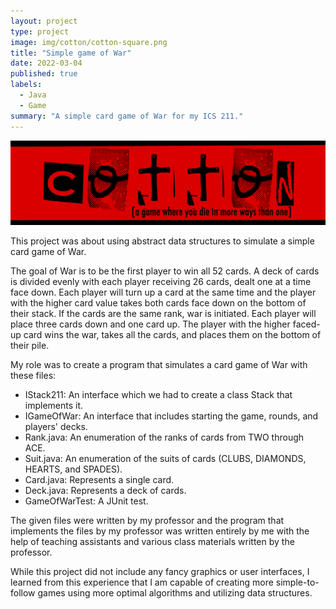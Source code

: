 ```yaml
---
layout: project
type: project
image: img/cotton/cotton-square.png
title: "Simple game of War"
date: 2022-03-04
published: true
labels:
  - Java
  - Game
summary: "A simple card game of War for my ICS 211."
---
```


<img class="img-fluid" src="../img/cotton/cotton-header.png">

This project was about using abstract data structures to simulate a simple card game of War.

The goal of War is to be the first player to win all 52 cards. A deck of cards is divided evenly with each player receiving 26 cards, dealt one at a time face down. Each player will turn up a card at the same time and the player with the higher card value takes both cards face down on the bottom of their stack. If the cards are the same rank, war is initiated. Each player will place three cards down and one card up. The player with the higher faced-up card wins the war, takes all the cards, and places them on the bottom of their pile.

My role was to create a program that simulates a card game of War with these files:
- IStack211<E>: An interface which we had to create a class Stack<E> that implements it.
- IGameOfWar: An interface that includes starting the game, rounds, and players' decks.
- Rank.java: An enumeration of the ranks of cards from TWO through ACE.
- Suit.java: An enumeration of the suits of cards (CLUBS, DIAMONDS, HEARTS, and SPADES).
- Card.java: Represents a single card.
- Deck.java: Represents a deck of cards.
- GameOfWarTest: A JUnit test.

The given files were written by my professor and the program that implements the files by my professor was written entirely by me with the help of teaching assistants and various class materials written by the professor.

While this project did not include any fancy graphics or user interfaces, I learned from this experience that I am capable of creating more simple-to-follow games using more optimal algorithms and utilizing data structures.
